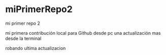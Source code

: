 # miPrimerRepo2

mi primer repo 2

mi primera contribución local para Github desde pc
una actualización mas desde la terminal

robando ultima actualizacion
